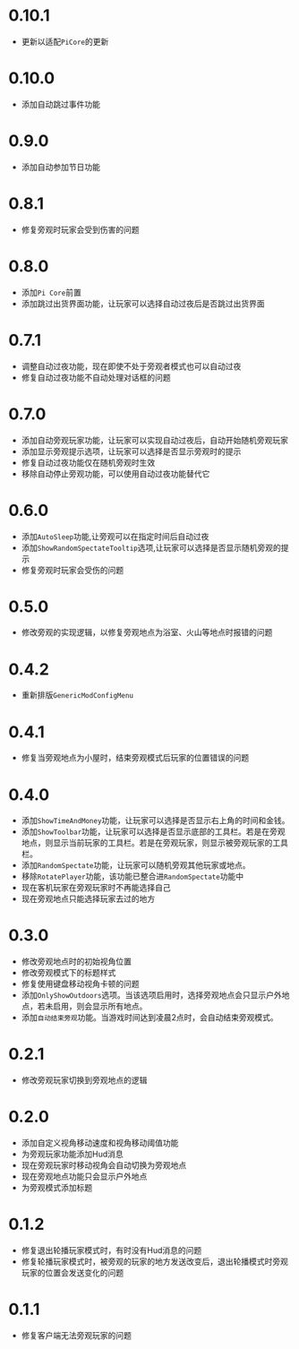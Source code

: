 # 0.10.1

- 更新以适配`PiCore`的更新

# 0.10.0

- 添加自动跳过事件功能

# 0.9.0

- 添加自动参加节日功能

# 0.8.1

- 修复旁观时玩家会受到伤害的问题

# 0.8.0

- 添加`Pi Core`前置
- 添加跳过出货界面功能，让玩家可以选择自动过夜后是否跳过出货界面

# 0.7.1

- 调整自动过夜功能，现在即使不处于旁观者模式也可以自动过夜
- 修复自动过夜功能不自动处理对话框的问题

# 0.7.0

- 添加自动旁观玩家功能，让玩家可以实现自动过夜后，自动开始随机旁观玩家
- 添加显示旁观提示选项，让玩家可以选择是否显示旁观时的提示
- 修复自动过夜功能仅在随机旁观时生效
- 移除自动停止旁观功能，可以使用自动过夜功能替代它

# 0.6.0

- 添加`AutoSleep`功能,让旁观可以在指定时间后自动过夜
- 添加`ShowRandomSpectateTooltip`选项,让玩家可以选择是否显示随机旁观的提示
- 修复旁观时玩家会受伤的问题

# 0.5.0

- 修改旁观的实现逻辑，以修复旁观地点为浴室、火山等地点时报错的问题

# 0.4.2

- 重新排版`GenericModConfigMenu`

# 0.4.1

- 修复当旁观地点为小屋时，结束旁观模式后玩家的位置错误的问题

# 0.4.0

- 添加`ShowTimeAndMoney`功能，让玩家可以选择是否显示右上角的时间和金钱。
- 添加`ShowToolbar`功能，让玩家可以选择是否显示底部的工具栏。若是在旁观地点，则显示当前玩家的工具栏。若是在旁观玩家，则显示被旁观玩家的工具栏。
- 添加`RandomSpectate`功能，让玩家可以随机旁观其他玩家或地点。
- 移除`RotatePlayer`功能，该功能已整合进`RandomSpectate`功能中
- 现在客机玩家在旁观玩家时不再能选择自己
- 现在旁观地点只能选择玩家去过的地方

# 0.3.0

- 修改旁观地点时的初始视角位置
- 修改旁观模式下的标题样式
- 修复使用键盘移动视角卡顿的问题
- 添加`OnlyShowOutdoors`选项。当该选项启用时，选择旁观地点会只显示户外地点，若未启用，则会显示所有地点。
- 添加`自动结束旁观`功能。当游戏时间达到凌晨2点时，会自动结束旁观模式。

# 0.2.1

- 修改旁观玩家切换到旁观地点的逻辑

# 0.2.0

- 添加自定义视角移动速度和视角移动阈值功能
- 为旁观玩家功能添加Hud消息
- 现在旁观玩家时移动视角会自动切换为旁观地点
- 现在旁观地点功能只会显示户外地点
- 为旁观模式添加标题

# 0.1.2

- 修复退出轮播玩家模式时，有时没有Hud消息的问题
- 修复轮播玩家模式时，被旁观的玩家的地方发送改变后，退出轮播模式时旁观玩家的位置会发送变化的问题

# 0.1.1

- 修复客户端无法旁观玩家的问题